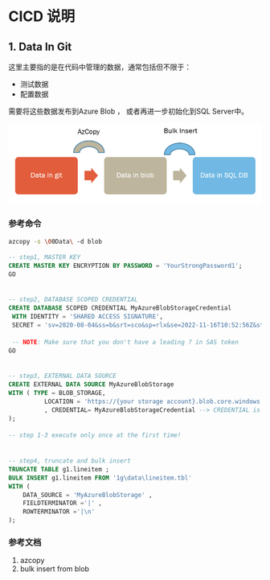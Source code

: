 # CICD 说明
## 1. Data In Git

这里主要指的是在代码中管理的数据，通常包括但不限于：

* 测试数据
* 配置数据



需要将这些数据发布到Azure Blob ， 或者再进一步初始化到SQL Server中。

![data-movement](.\readme-imgs\dataingit.png)

### 参考命令

~~~bash
azcopy -s \00Data\ -d blob 
~~~

~~~sql
-- step1, MASTER KEY
CREATE MASTER KEY ENCRYPTION BY PASSWORD = 'YourStrongPassword1';
GO


-- step2, DATABASE SCOPED CREDENTIAL
CREATE DATABASE SCOPED CREDENTIAL MyAzureBlobStorageCredential
 WITH IDENTITY = 'SHARED ACCESS SIGNATURE',
 SECRET = 'sv=2020-08-04&ss=b&srt=sco&sp=rlx&se=2022-11-16T10:52:56Z&st=2022-05-16T02:52:56Z&spr=https&sig=1KOzQoEnbfowWNqSER9YzO%2F9NEdkP%2BYgRpNp%2FKVkCV8%3D';

 -- NOTE: Make sure that you don't have a leading ? in SAS token
GO


-- step3, EXTERNAL DATA SOURCE
CREATE EXTERNAL DATA SOURCE MyAzureBlobStorage
WITH ( TYPE = BLOB_STORAGE,
          LOCATION = 'https://{your storage account}.blob.core.windows.net/{root_folder}'
          , CREDENTIAL= MyAzureBlobStorageCredential --> CREDENTIAL is not required if a blob is configured for public (anonymous) access!
);

-- step 1-3 execute only once at the first time!


-- step4, truncate and bulk insert
TRUNCATE TABLE g1.lineitem ;
BULK INSERT g1.lineitem FROM '1g\data\lineitem.tbl' 
WITH ( 
    DATA_SOURCE = 'MyAzureBlobStorage' , 
    FIELDTERMINATOR ='|' , 
    ROWTERMINATOR ='|\n' 
); 


~~~



### 参考文档

1. azcopy
2. bulk insert from blob

